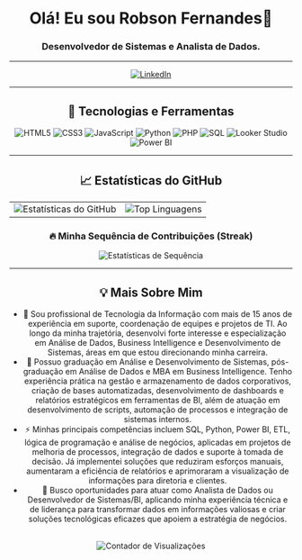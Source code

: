 <div align="center">

# Olá! Eu sou Robson Fernandes👋

### Desenvolvedor de Sistemas e Analista de Dados.

---

<p align="center">
  <a href="https://www.linkedin.com/in/robsonfernandesdemacedo"/>
    <img src="https://img.shields.io/badge/LinkedIn-0077B5?style=for-the-badge&logo=linkedin&logoColor=white" alt="LinkedIn">
  </a>
  
  </p>

---

## 🚀 Tecnologias e Ferramentas

<p align="center">
    <img src="https://img.shields.io/badge/HTML5-E34F26?style=for-the-badge&logo=html5&logoColor=white" alt="HTML5">
    <img src="https://img.shields.io/badge/CSS3-1572B6?style=for-the-badge&logo=css3&logoColor=white" alt="CSS3">
    <img src="https://img.shields.io/badge/JavaScript-F7DF1E?style=for-the-badge&logo=javascript&logoColor=black" alt="JavaScript">
    <img src="https://img.shields.io/badge/Python-3776AB?style=for-the-badge&logo=python&logoColor=white" alt="Python">
    <img src="https://img.shields.io/badge/PHP-777BB4?style=for-the-badge&logo=php&logoColor=white" alt="PHP">
    <img src="https://img.shields.io/badge/SQL-4479A1?style=for-the-badge&logo=mysql&logoColor=white" alt="SQL">
    <img src="https://img.shields.io/badge/Looker_Studio-4285F4?style=for-the-badge&logo=google-data-studio&logoColor=white" alt="Looker Studio">
    <img src="https://img.shields.io/badge/Power_BI-F2C811?style=for-the-badge&logo=power-bi&logoColor=black" alt="Power BI">
    </p>

---

## 📈 Estatísticas do GitHub

<table>
  <tr>
    <td>
      <img src="https://github-readme-stats.vercel.app/api?username=RobsonFernandesdeMacedo&show_icons=true&theme=dark&include_all_commits=true&count_private=true" alt="Estatísticas do GitHub" />
    </td>
    <td>
      <img src="https://github-readme-stats.vercel.app/api/top-langs/?username=RobsonFernandesdeMacedo&layout=compact&theme=dark" alt="Top Linguagens" />
    </td>
  </tr>
</table>

### 🔥 Minha Sequência de Contribuições (Streak)

<img src="http://github-readme-streak-stats.herokuapp.com?user=RobsonFernandesdeMacedo&theme=dark&date_format=j%20M%5B%20Y%5D" alt="Estatísticas de Sequência" />

---

## 💡 Mais Sobre Mim

- 🌱 Sou profissional de Tecnologia da Informação com mais de 15 anos de experiência em suporte, coordenação de equipes e projetos de TI. Ao longo da minha trajetória, desenvolvi forte interesse e especialização em Análise de Dados, Business Intelligence e Desenvolvimento de Sistemas, áreas em que estou direcionando minha carreira. 
- 💬 Possuo graduação em Análise e Desenvolvimento de Sistemas, pós-graduação em Análise de Dados e MBA em Business Intelligence. Tenho experiência prática na gestão e armazenamento de dados corporativos, criação de bases automatizadas, desenvolvimento de dashboards e relatórios estratégicos em ferramentas de BI, além de atuação em desenvolvimento de scripts, automação de processos e integração de sistemas internos.
- ⚡ Minhas principais competências incluem SQL, Python, Power BI, ETL, lógica de programação e análise de negócios, aplicadas em projetos de melhoria de processos, integração de dados e suporte à tomada de decisão. Já implementei soluções que reduziram esforços manuais, aumentaram a eficiência de relatórios e aprimoraram a visualização de informações para diretoria e clientes.
- 🔭 Busco oportunidades para atuar como Analista de Dados ou Desenvolvedor de Sistemas/BI, aplicando minha experiência técnica e de liderança para transformar dados em informações valiosas e criar soluções tecnológicas eficazes que apoiem a estratégia de negócios.

<br>
<img src="https://komarev.com/ghpvc/?username=RobsonFernandesdeMacedo&color=green" alt="Contador de Visualizações" />
<br>

</div>
